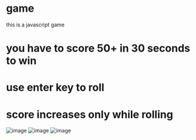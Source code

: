 # game
 this is a javascript game 

# you have to score 50+ in 30 seconds to win 



# use enter key to roll 
# score increases only while rolling 

![image](https://user-images.githubusercontent.com/59526404/197985442-7363dfcc-ba9c-4885-8011-e73c7b5a3887.png)
![image](https://user-images.githubusercontent.com/59526404/197985462-fe2908f8-05ea-4909-9dd4-852d7c0e0b24.png)
![image](https://user-images.githubusercontent.com/59526404/197985472-5e0e1534-7b15-42f4-9660-bdcafc10514c.png)

